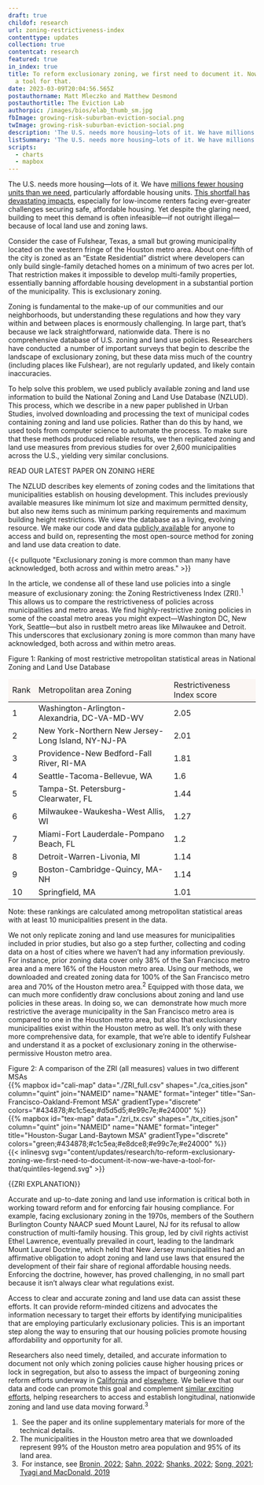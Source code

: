 ```yaml
---
draft: true
childof: research
url: zoning-restrictiveness-index
contenttype: updates
collection: true
contentcat: research
featured: true
in_index: true
title: To reform exclusionary zoning, we first need to document it. Now we have
  a tool for that.
date: 2023-03-09T20:04:56.565Z
postauthorname: Matt Mleczko and Matthew Desmond
postauthortitle: The Eviction Lab
authorpic: /images/bios/elab_thumb_sm.jpg
fbImage: growing-risk-suburban-eviction-social.png
twImage: growing-risk-suburban-eviction-social.png
description: 'The U.S. needs more housing—lots of it. We have millions fewer housing units than we need, particularly affordable housing units. This shortfall has devastating impacts, especially for low-income renters.'
listSummary: 'The U.S. needs more housing—lots of it. We have millions fewer housing units than we need, particularly affordable housing units. This shortfall has devastating impacts, especially for low-income renters.'
scripts:
  - charts
  - mapbox
---
```

<span class="dropcap green">T</span>he U.S. needs more housing—lots of it. We have <a href="https://www.freddiemac.com/research/insight/20210507-housing-supply" target="_blank" rel="noreferrer noopener">millions fewer housing units than we need</a>, particularly affordable housing units. <a href="https://nlihc.org/gap" target="_blank" rel="noreferrer noopener">This shortfall has devastating impacts</a>, especially for low-income renters facing ever-greater challenges securing safe, affordable housing. Yet despite the glaring need, building to meet this demand is often infeasible—if not outright illegal—because of local land use and zoning laws. 

Consider the case of Fulshear, Texas, a small but growing municipality located on the western fringe of the Houston metro area. About one-fifth of the city is zoned as an “Estate Residential” district where developers can only build single-family detached homes on a minimum of two acres per lot. That restriction makes it impossible to develop multi-family properties, essentially banning affordable housing development in a substantial portion of the municipality. This is exclusionary zoning. 

Zoning is fundamental to the make-up of our communities and our neighborhoods, but understanding these regulations and how they vary within and between places is enormously challenging. In large part, that’s because we lack straightforward, nationwide data. There is no comprehensive database of U.S. zoning and land use policies. Researchers have conducted  a number of important surveys that begin to describe the landscape of exclusionary zoning, but these data miss much of the country (including places like Fulshear), are not regularly updated, and likely contain inaccuracies.  

To help solve this problem, we used publicly available zoning and land use information to build the National Zoning and Land Use Database (NZLUD). This process, which we describe in a new paper published in Urban Studies, involved downloading and processing the text of municipal codes containing zoning and land use policies. Rather than do this by hand, we used tools from computer science to automate the process. To make sure that these methods produced reliable results, we then replicated zoning and land use measures from previous studies for over 2,600 municipalities across the U.S., yielding very similar conclusions. 

READ OUR LATEST PAPER ON ZONING HERE

The NZLUD describes key elements of zoning codes and the limitations that municipalities establish on housing development. This includes previously available measures like minimum lot size and maximum permitted density, but also new items such as minimum parking requirements and maximum building height restrictions. We view the database as a living, evolving resource. We make our code and data <a href="https://github.com/mtmleczko/nzlud" target="_blank" rel="noreferrer noopener">publicly available</a> for anyone to access and build on, representing the most open-source method for zoning and land use data creation to date. 

{{< pullquote "Exclusionary zoning is more common than many have acknowledged, both across and within metro areas." >}}

In the article, we condense all of these land use policies into a single measure of exclusionary zoning: the Zoning Restrictiveness Index (ZRI).<sup>1</sup> This allows us to compare the restrictiveness of policies across municipalities and metro areas. We find highly-restrictive zoning policies in some of the coastal metro areas you might expect—Washington DC, New York, Seattle—but also in rustbelt metro areas like Milwaukee and Detroit. This underscores that exclusionary zoning is more common than many have acknowledged, both across and within metro areas. 

<div class="figheader">
  Figure 1: Ranking of most restrictive metropolitan statistical areas in National Zoning and Land Use Database
</div>

<table class="blog-table table-responsive" cellspacing="0" cellpadding="0">
<thead>
<tr>
<td style="background-color: #fbf6f3;" class="blog-table__text subhead">Rank</td>
<td style="background-color: #fbf6f3;" class="blog-table__text subhead">Metropolitan area	Zoning</td>
<td style="background-color: #fbf6f3;" class="blog-table__text subhead">Restrictiveness Index score</td>
</tr>
</thead>
<tbody>
<tr>
<td>1</td>
<td>Washington-Arlington-Alexandria, DC-VA-MD-WV</td>
<td>2.05</td>
</tr>

<tr>
<td>2</td>
<td>New York-Northern New Jersey-Long Island, NY-NJ-PA</td>
<td>2.01</td>
</tr>

<tr>
<td>3</td>
<td>Providence-New Bedford-Fall River, RI-MA</td>
<td>1.81</td>
</tr>

<tr>
<td>4</td>
<td>Seattle-Tacoma-Bellevue, WA</td>
<td>1.6</td>
</tr>

<tr>
<td>5</td>
<td>Tampa-St. Petersburg-Clearwater, FL</td>
<td>1.44</td>
</tr>

<tr>
<td>6</td>
<td>Milwaukee-Waukesha-West Allis, WI</td>
<td>1.27</td>
</tr>

<tr>
<td>7</td>
<td>Miami-Fort Lauderdale-Pompano Beach, FL</td>
<td>1.2</td>
</tr>

<tr>
<td>8</td>
<td>Detroit-Warren-Livonia, MI</td>
<td>1.14</td>
</tr>

<tr>
<td>9</td>
<td>Boston-Cambridge-Quincy, MA-NH</td>
<td>1.14</td>
</tr>
<tr>

<td>10</td>
<td>Springfield, MA</td>
<td>1.01</td>
</tr>

</tbody>
</table>
<div class="figcaption">
  <p>
    Note: these rankings are calculated among metropolitan statistical areas with at least 10 municipalities present in the data.
  </p>
</div>

We not only replicate zoning and land use measures for municipalities included in prior studies, but also go a step further, collecting and coding data on a host of cities where we haven’t had any information previously. For instance, prior zoning data cover only 38% of the San Francisco metro area and a mere 16% of the Houston metro area. Using our methods, we downloaded and created zoning data for 100% of the San Francisco metro area and 70% of the Houston metro area.<sup>2</sup> Equipped with those data, we can much more confidently draw conclusions about zoning and land use policies in these areas. In doing so, we can  demonstrate how much more restrictive the average municipality in the San Francisco metro area is compared to one in the Houston metro area, but also that exclusionary municipalities exist within the Houston metro as well. It’s only with these more comprehensive data, for example, that we’re able to identify Fulshear and understand it as a pocket of exclusionary zoning in the otherwise-permissive Houston metro area. 

</div>
</div>
</div>
<div class="row mx-4">

  <div class="col-12">
    <div class="figheader px-0 px-md-3 mt-0 mb-1">
      Figure 2: A comparison of the ZRI (all measures) values in two different MSAs
    </div>
  </div>
  
  <div class="col-12 col-lg-6 col-x4l-5 offset-x4l-1 px-0 px-md-2">
    {{% mapbox
      id="cali-map"
      data="./ZRI_full.csv"
      shapes="./ca_cities.json"
      column="quint"
      join="NAMEID"
      name="NAME"
      format="integer"
      title="San-Francisco-Oakland-Fremont MSA"
      gradientType="discrete"
      colors="#434878;#c1c5ea;#d5d5d5;#e99c7e;#e24000"
    %}}
  </div>

  <div class="col-12 col-lg-6 col-x4l-5 px-0 px-md-2">
    {{% mapbox
      id="tex-map"
      data="./zri_tx.csv"
      shapes="./tx_cities.json"
      column="quint"
      join="NAMEID"
      name="NAME"
      format="integer"
      title="Houston-Sugar Land-Baytown MSA"
      gradientType="discrete"
      colors="green;#434878;#c1c5ea;#e8dce8;#e99c7e;#e24000"
    %}}
  </div>

  <div class="col-12 mt-2 d-flex justify-content-center px-0">
    {{< inlinesvg svg="content/updates/research/to-reform-exclusionary-zoning-we-first-need-to-document-it-now-we-have-a-tool-for-that/quintiles-legend.svg"  >}}
  </div>

  <div class="figcaption col-12 col-lg-7 col-xxxl-6 col-x4l-5 mx-auto mt-1 mb-0">
    <p>
      {{ZRI EXPLANATION}}
    </p>
  </div>
</div>
<div class="center-content-post updates-post pb-2">
<div class="page-content pt-4 pt-md-0">
<div class="post-body pt-lg-3">
  
Accurate and up-to-date zoning and land use information is critical both in working toward reform and for enforcing fair housing compliance. For example, facing exclusionary zoning in the 1970s, members of the Southern Burlington County NAACP sued Mount Laurel, NJ for its refusal to allow construction of multi-family housing. This group, led by civil rights activist Ethel Lawrence, eventually prevailed in court, leading to the landmark Mount Laurel Doctrine, which held that New Jersey municipalities had an affirmative obligation to adopt zoning and land use laws that ensured the development of their fair share of regional affordable housing needs. Enforcing the doctrine, however, has proved challenging, in no small part because it isn’t always clear what regulations exist. 

Access to clear and accurate zoning and land use data can assist these efforts. It can provide reform-minded citizens and advocates the information necessary to target their efforts by identifying municipalities that are employing particularly exclusionary policies. This is an important step along the way to ensuring that our housing policies promote housing affordability and opportunity for all. 

Researchers also need timely, detailed, and accurate information to document not only which zoning policies cause higher housing prices or lock in segregation, but also to assess the impact of burgeoning zoning reform efforts underway in <a href="https://www.nytimes.com/2021/08/26/business/california-duplex-senate-bill-9.html?referringSource=articleShare" target="_blank" rel="noreferrer noopener">California</a> and <a href="https://www.planetizen.com/features/117584-four-low-hanging-fruit-zoning-reforms" target="_blank" rel="noreferrer noopener">elsewhere</a>. We believe that our data and code can promote this goal and complement <a href="https://www.zoningatlas.org/" target="_blank" rel="noreferrer noopener">similar exciting efforts</a>, helping researchers to access and establish longitudinal, nationwide zoning and land use data moving forward.<sup>3</sup>

<div class="footnotes">
<ol>
<li> See the paper and its online supplementary materials for more of the technical details.
</li>
<li>The municipalities in the Houston metro area that we downloaded represent 99% of the Houston metro area population and 95% of its land area.
</li>
<li> For instance, see <a href="https://papers.ssrn.com/sol3/papers.cfm?abstract_id=3792544" target="_blank" rel="noreferrer noopener">Bronin, 2022</a>; <a href="https://drive.google.com/file/d/1Dd0KKH7oS1-mxNVAOblRTj-rmnX0wI0D/view" target="_blank" rel="noreferrer noopener">Sahn, 2022</a>; <a href="https://brendanshanks.com/wp-content/uploads/shanks_jmp.pdf" target="_blank" rel="noreferrer noopener">Shanks, 2022</a>; <a href="https://static1.squarespace.com/static/6160e89a75cba2217fc14866/t/61a3f4ea1898562e22cf38d8/1638135020614/Jaehee_Song_JMP_share.pdf" target="_blank" rel="noreferrer noopener">Song, 2021</a>; <a href="https://greaterdc.urban.org/blog/we-need-better-zoning-data-data-science-can-help" target="_blank" rel="noreferrer noopener">Tyagi and MacDonald, 2019</a></li>
</ol>
</div>
